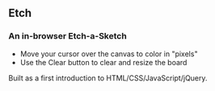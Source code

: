 ## Etch
### An in-browser Etch-a-Sketch

- Move your cursor over the canvas to color in "pixels"
- Use the Clear button to clear and resize the board


Built as a first introduction to HTML/CSS/JavaScript/jQuery.
